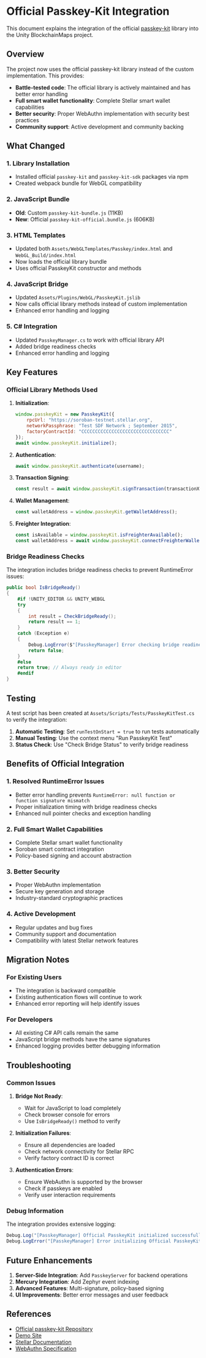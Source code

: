# Official Passkey-Kit Integration

This document explains the integration of the official [passkey-kit](https://github.com/kalepail/passkey-kit) library into the Unity BlockchainMaps project.

## Overview

The project now uses the official passkey-kit library instead of the custom implementation. This provides:

- **Battle-tested code**: The official library is actively maintained and has better error handling
- **Full smart wallet functionality**: Complete Stellar smart wallet capabilities
- **Better security**: Proper WebAuthn implementation with security best practices
- **Community support**: Active development and community backing

## What Changed

### 1. Library Installation
- Installed official `passkey-kit` and `passkey-kit-sdk` packages via npm
- Created webpack bundle for WebGL compatibility

### 2. JavaScript Bundle
- **Old**: Custom `passkey-kit-bundle.js` (11KB)
- **New**: Official `passkey-kit-official.bundle.js` (606KB)

### 3. HTML Templates
- Updated both `Assets/WebGLTemplates/Passkey/index.html` and `WebGL_Build/index.html`
- Now loads the official library bundle
- Uses official PasskeyKit constructor and methods

### 4. JavaScript Bridge
- Updated `Assets/Plugins/WebGL/PasskeyKit.jslib`
- Now calls official library methods instead of custom implementation
- Enhanced error handling and logging

### 5. C# Integration
- Updated `PasskeyManager.cs` to work with official library API
- Added bridge readiness checks
- Enhanced error handling and logging

## Key Features

### Official Library Methods Used

1. **Initialization**:
   ```javascript
   window.passkeyKit = new PasskeyKit({
       rpcUrl: "https://soroban-testnet.stellar.org",
       networkPassphrase: "Test SDF Network ; September 2015",
       factoryContractId: "CCCCCCCCCCCCCCCCCCCCCCCCCCCCCCCC"
   });
   await window.passkeyKit.initialize();
   ```

2. **Authentication**:
   ```javascript
   await window.passkeyKit.authenticate(username);
   ```

3. **Transaction Signing**:
   ```javascript
   const result = await window.passkeyKit.signTransaction(transactionXdr);
   ```

4. **Wallet Management**:
   ```javascript
   const walletAddress = window.passkeyKit.getWalletAddress();
   ```

5. **Freighter Integration**:
   ```javascript
   const isAvailable = window.passkeyKit.isFreighterAvailable();
   const walletAddress = await window.passkeyKit.connectFreighterWallet();
   ```

### Bridge Readiness Checks

The integration includes bridge readiness checks to prevent RuntimeError issues:

```csharp
public bool IsBridgeReady()
{
    #if !UNITY_EDITOR && UNITY_WEBGL
    try
    {
        int result = CheckBridgeReady();
        return result == 1;
    }
    catch (Exception e)
    {
        Debug.LogError($"[PasskeyManager] Error checking bridge readiness: {e.Message}");
        return false;
    }
    #else
    return true; // Always ready in editor
    #endif
}
```

## Testing

A test script has been created at `Assets/Scripts/Tests/PasskeyKitTest.cs` to verify the integration:

1. **Automatic Testing**: Set `runTestOnStart = true` to run tests automatically
2. **Manual Testing**: Use the context menu "Run PasskeyKit Test"
3. **Status Check**: Use "Check Bridge Status" to verify bridge readiness

## Benefits of Official Integration

### 1. **Resolved RuntimeError Issues**
- Better error handling prevents `RuntimeError: null function or function signature mismatch`
- Proper initialization timing with bridge readiness checks
- Enhanced null pointer checks and exception handling

### 2. **Full Smart Wallet Capabilities**
- Complete Stellar smart wallet functionality
- Soroban smart contract integration
- Policy-based signing and account abstraction

### 3. **Better Security**
- Proper WebAuthn implementation
- Secure key generation and storage
- Industry-standard cryptographic practices

### 4. **Active Development**
- Regular updates and bug fixes
- Community support and documentation
- Compatibility with latest Stellar network features

## Migration Notes

### For Existing Users
- The integration is backward compatible
- Existing authentication flows will continue to work
- Enhanced error reporting will help identify issues

### For Developers
- All existing C# API calls remain the same
- JavaScript bridge methods have the same signatures
- Enhanced logging provides better debugging information

## Troubleshooting

### Common Issues

1. **Bridge Not Ready**:
   - Wait for JavaScript to load completely
   - Check browser console for errors
   - Use `IsBridgeReady()` method to verify

2. **Initialization Failures**:
   - Ensure all dependencies are loaded
   - Check network connectivity for Stellar RPC
   - Verify factory contract ID is correct

3. **Authentication Errors**:
   - Ensure WebAuthn is supported by the browser
   - Check if passkeys are enabled
   - Verify user interaction requirements

### Debug Information

The integration provides extensive logging:

```csharp
Debug.Log("[PasskeyManager] Official PasskeyKit initialized successfully");
Debug.LogError("[PasskeyManager] Error initializing Official PasskeyKit: {error}");
```

## Future Enhancements

1. **Server-Side Integration**: Add `PasskeyServer` for backend operations
2. **Mercury Integration**: Add Zephyr event indexing
3. **Advanced Features**: Multi-signature, policy-based signing
4. **UI Improvements**: Better error messages and user feedback

## References

- [Official passkey-kit Repository](https://github.com/kalepail/passkey-kit)
- [Demo Site](https://passkey-kit-demo.pages.dev)
- [Stellar Documentation](https://developers.stellar.org/)
- [WebAuthn Specification](https://www.w3.org/TR/webauthn/) 